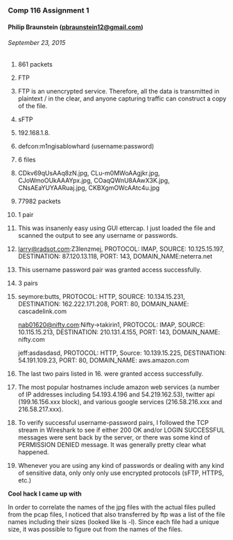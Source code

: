 ### Comp 116 Assignment 1
#### Philip Braunstein (pbraunstein12@gmail.com)
###### September 23, 2015



1. 861 packets

2. FTP

3. FTP is an unencrypted service. Therefore, all the data is transmitted in plaintext / in the clear,
and anyone capturing traffic can construct a copy of the file.

4. sFTP

5. 192.168.1.8.

6. defcon:m1ngisablowhard (username:password)

7. 6 files

8. CDkv69qUsAAq8zN.jpg, CLu-m0MWoAAgjkr.jpg, CJoWmoOUkAAAYpx.jpg, COaqQWnU8AAwX3K.jpg, CNsAEaYUYAARuaj.jpg, CKBXgmOWcAAtc4u.jpg


10. 77982 packets

11. 1 pair

12. This was insanenly easy using GUI ettercap. I just loaded the file and scanned the output to see any username or passwords.

13. larry@radsot.com:Z3lenzmej, PROTOCOL: IMAP, SOURCE: 10.125.15.197, DESTINATION: 87.120.13.118, PORT: 143, DOMAIN_NAME:neterra.net

14. This username password pair was granted access successfully.


15. 3 pairs

16. seymore:butts, PROTOCOL: HTTP, SOURCE: 10.134.15.231, DESTINATION: 162.222.171.208, PORT: 80, DOMAIN_NAME: cascadelink.com

    nab01620@nifty.com:Nifty->takirin1, PROTOCOL: IMAP, SOURCE: 10.115.15.213, DESTINATION: 210.131.4.155, PORT: 143, DOMAIN_NAME: nifty.com

    jeff:asdasdasd, PROTOCOL: HTTP, Source: 10.139.15.225, DESTINATION: 54.191.109.23, PORT: 80, DOMAIN_NAME: aws.amazon.com

17. The last two pairs listed in 16. were granted access successfully.

18. The most popular hostnames include amazon web services (a number of IP addresses including 54.193.4.196 and 54.219.162.53), twitter api (199.16.156.xxx block), and various google services (216.58.216.xxx and 216.58.217.xxx).


19. To verify successful username-password pairs, I followed the TCP stream in Wireshark to see if either 200 OK and/or LOGIN SUCCESSFUL messages were sent back by the server, or there was some kind of PERMISSION DENIED message. It was generally pretty clear what happened.

20. Whenever you are using any kind of passwords or dealing with any kind of sensitive data, only only only use encrypted protocols (sFTP, HTTPS, etc.)

**Cool hack I came up with**

In order to correlate the names of the jpg files with the actual files pulled from the pcap files, I noticed that also transferred by ftp was a list of the file names including their sizes (looked like ls -l). Since each file had a unique size, it was possible to figure out from the names of the files.
